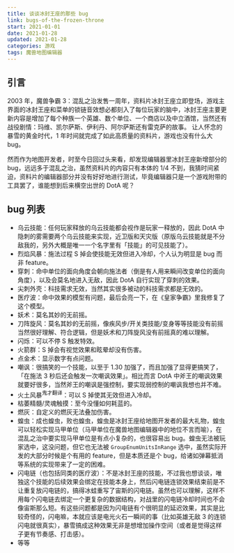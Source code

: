 ```yaml
---
title: 谈谈冰封王座的那些 bug
link: bugs-of-the-frozen-throne
start: 2021-01-01
date: 2021-01-28
updated: 2021-01-28
categories: 游戏
tags: 魔兽地图编辑器
---
```


## 引言

2003 年，魔兽争霸 3：混乱之治发售一周年，资料片冰封王座立即登场，游戏主界面的冰封王座和菜单的锁链音效想必都刻入了每位玩家的脑中，冰封王座主要更新内容是增加了每个种族一个英雄、数个单位、一个商店以及中立酒馆，当然还有战役剧情：玛维、凯尔萨斯、伊利丹、阿尔萨斯还有雷克萨的故事。
让人怀念的暴雪的黄金时代，1 年时间就完成了如此高质量的资料片，游戏也没有什么大 bug。

<!-- more -->

然而作为地图开发者，时至今日回过头来看，却发现编辑器里冰封王座新增部分的 bug，远远多于混乱之治，虽然资料片的内容只有本体的 1/4 不到，我猜时间紧迫，资料片的编辑器部分并没有好好地进行测试，毕竟编辑器只是一个游戏附带的工具罢了，谁能想到后来横空出世的 DotA 呢？

## bug 列表

- 乌云技能：任何玩家释放的乌云技能都会视作是玩家一释放的，因此 DotA 中隐刺的雾需要两个乌云技能来实现，近卫版和天灾版（原版乌云技能就是不分敌我的，另外大概是唯一一个名字里有「技能」的可见技能了）。
- 烈焰风暴：施法过程 S 掉会使技能无效但进入冷却，个人认为明显是 bug 而非 feature。
- 穿刺：命中单位的面向角度会朝向施法者（倒是有人用来瞬间改变单位的面向角度），以及会莫名地进入无敌，因此 DotA 自行实现了穿刺的效果。
- 尖刺外壳：科技需求无效，当然其实很多被动的科技需求都是无效的。
- 医疗波：命中效果的模型有问题，最后会亮一下，在《皇家争霸》里我修复了这个模型。
- 妖术：莫名其妙的无前摇。
- 刀阵旋风：莫名其妙的无前摇，像疾风步/开关类技能/变身等等技能没有前摇当然很好理解、符合逻辑，但是妖术和刀阵旋风没有前摇真的难以理解。
- 闪烁：可以不停 S 触发特效。
- 火箭群：S 掉会有视觉效果和眩晕却没有伤害。
- 点金术：显示数字有点问题。
- 嘲讽：很搞笑的一个技能，以至于 1.30 加强了，而且加强了显得更搞笑了，「在施法 3 秒后还会触发一次嘲讽效果」。相比而言 DotA 中斧王的嘲讽效果就要好很多，当然斧王的嘲讽是强控制，要实现弱控制的嘲讽我想也并不难。
- 火土风暴<sup>鬼才翻译</sup>：可以 S 掉使其无效但进入冷却。
- 枯萎精髓/灵魂触摸：至今没懂如何耗蓝的。
- 燃灰：自定义的燃灰无法叠加伤害。
- 蝗虫：成也蝗虫，败也蝗虫，蝗虫是冰封王座给地图开发者的最大礼物，蝗虫可以轻松实现马甲单位（马甲单位在魔兽地图编辑器中的地位不言而喻），在混乱之治中要实现马甲单位是有点小复杂的，也很容易出 bug。蝗虫无法被玩家选中，这没问题，但它也无法被 `GroupEnumUnitsInRange` 选中，虽然实际开发的大部分时候是个有用的 feature，但是本质还是个 bug，给诸如弹幕抵消等系统的实现带来了一定的困难。
- 闪电链（也包括同类的医疗波）：不是冰封王座的技能，不过我也想谈谈，唯独这个技能的后续效果会绑定在技能本身上，然后闪电链连锁效果结束前是不让重复放闪电链的，搞得冰蛙重写了宙斯的闪电链。虽然也可以理解，这样不用每个闪电链去绑定一个更复杂的数据结构，对战里的闪电链冷却时间也不会像宙斯那么短。有这些问题都是因为闪电链有个很明显的延迟效果，其实是比较奇怪的，闪电嘛，本就应该是电光火石一瞬间的事（比如英雄无敌 3 的连锁闪电就很真实），暴雪搞成这种效果无非是想增加操作空间（或者是觉得这样子更有节奏感、打击感）。
- 等等
